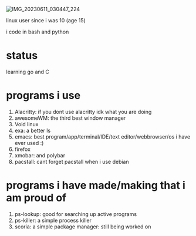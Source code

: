![IMG_20230611_030447_224](https://github.com/hexisXz/hexisXz/assets/71829613/c7b74872-fb73-4c32-8894-454a759d032c)


linux user since i was 10
(age 15)


i code in bash and python


# status
learning go and C


# programs i use

1) Alacritty: if you dont use alacritty idk what you are doing
2) awesomeWM: the third best window manager
3) Void linux
4) exa: a better ls
5) emacs: best program/app/terminal/IDE/text editor/webbrowser/os i have ever used :)
6) firefox
7) xmobar: and polybar
8) pacstall: cant forget pacstall when i use debian



# programs i have made/making that i am proud of
1) ps-lookup: good for searching up active programs
2) ps-killer: a simple process killer
3) scoria: a simple package manager: still being worked on


